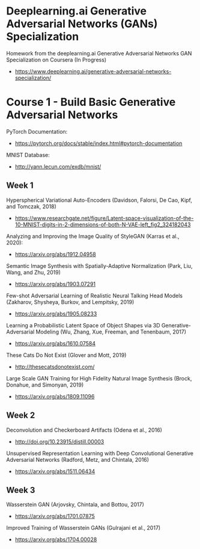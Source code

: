 # Deeplearning.ai Generative Adversarial Networks (GANs) Specialization
Homework from the deeplearning.ai Generative Adversarial Networks GAN Specialization on Coursera (In Progress)

- https://www.deeplearning.ai/generative-adversarial-networks-specialization/


# Course 1 - Build Basic Generative Adversarial Networks

PyTorch Documentation: 
- https://pytorch.org/docs/stable/index.html#pytorch-documentation

MNIST Database: 
- http://yann.lecun.com/exdb/mnist/


## Week 1

Hyperspherical Variational Auto-Encoders (Davidson, Falorsi, De Cao, Kipf, and Tomczak, 2018)
- https://www.researchgate.net/figure/Latent-space-visualization-of-the-10-MNIST-digits-in-2-dimensions-of-both-N-VAE-left_fig2_324182043

Analyzing and Improving the Image Quality of StyleGAN (Karras et al., 2020): 
- https://arxiv.org/abs/1912.04958

Semantic Image Synthesis with Spatially-Adaptive Normalization (Park, Liu, Wang, and Zhu, 2019)
- https://arxiv.org/abs/1903.07291

Few-shot Adversarial Learning of Realistic Neural Talking Head Models (Zakharov, Shysheya, Burkov, and Lempitsky, 2019)
- https://arxiv.org/abs/1905.08233

Learning a Probabilistic Latent Space of Object Shapes via 3D Generative-Adversarial Modeling (Wu, Zhang, Xue, Freeman, and Tenenbaum, 2017)
- https://arxiv.org/abs/1610.07584

These Cats Do Not Exist (Glover and Mott, 2019)
- http://thesecatsdonotexist.com/

Large Scale GAN Training for High Fidelity Natural Image Synthesis (Brock, Donahue, and Simonyan, 2019)
 - https://arxiv.org/abs/1809.11096
 
 
## Week 2

Deconvolution and Checkerboard Artifacts (Odena et al., 2016)
- http://doi.org/10.23915/distill.00003

Unsupervised Representation Learning with Deep Convolutional Generative Adversarial Networks (Radford, Metz, and Chintala, 2016)
- https://arxiv.org/abs/1511.06434


## Week 3

Wasserstein GAN (Arjovsky, Chintala, and Bottou, 2017)
- https://arxiv.org/abs/1701.07875

Improved Training of Wasserstein GANs (Gulrajani et al., 2017)
- https://arxiv.org/abs/1704.00028
